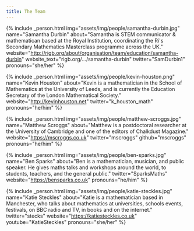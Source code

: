 ```yaml
---
title: The Team
---
```


{% include _person.html
    img="assets/img/people/samantha-durbin.jpg"
    name="Samantha Durbin"
    about="Samantha is STEM communicator & mathematican based at the Royal Institution, coordinating the Ri's Secondary Mathematics Masterclass programme across the UK."
    website="http://rigb.org/about/organisation/team/education/samantha-durbin"
    website_text="rigb.org/.../samantha-durbin"
    twitter="SamDurbin1"
    pronouns="she/her"
%}

{% include _person.html
    img="assets/img/people/kevin-houston.png"
    name="Kevin Houston"
    about="Kevin is a mathematician in the School of Mathematics at the University of Leeds, and is currently the Education Secretary of the London Mathematical Society."
    website="http://kevinhouston.net"
    twitter="k_houston_math"
    pronouns="he/him"
%}

{% include _person.html
    img="assets/img/people/matthew-scroggs.jpg"
    name="Matthew Scroggs"
    about="Matthew is a postdoctoral researcher at the University of Cambridge and one of the editors of Chalkdust Magazine."
    website="https://mscroggs.co.uk"
    twitter="mscroggs"
    github="mscroggs"
    pronouns="he/him"
%}

{% include _person.html
    img="assets/img/people/ben-sparks.jpg"
    name="Ben Sparks"
    about="Ben is a mathematician, musician, and public speaker. He gives maths talks and workshops around the world, to students, teachers, and the general public."
    twitter="SparksMaths"
    website="https://bensparks.co.uk"
    pronouns="he/him"
%}

{% include _person.html
    img="assets/img/people/katie-steckles.jpg"
    name="Katie Steckles"
    about="Katie is a mathematician based in Manchester, who talks about mathematics at universities, schools events, festivals, on BBC radio and TV, in books and on the internet."
    twitter="stecks"
    website="https://katiesteckles.co.uk"
    youtube="KatieSteckles"
    pronouns="she/her"
%}
